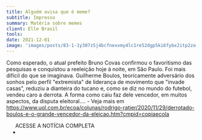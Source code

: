 ```yaml
---
title: Alguém avisa que é meme?
subtitle: Impresso
summary: Matéria sobre memes
client: Elle Brasil
tools: 
date: 2021-12-01
image: 'images/posts/83-1-1y307z5j4bcfnexvmy4lc1re52dgp5ki6fybx2itp2zo.png'
---
```


Como esperado, o atual prefeito Bruno Covas confirmou o favoritismo das pesquisas e conquistou a reeleição hoje à noite, em São Paulo. Foi mais difícil do que se imaginava. Guilherme Boulos, teoricamente adversário dos sonhos pelo perfil "extremista" de liderança de movimento que "invade casas", reduziu a dianteira do tucano e, como se diz no mundo do futebol, vendeu caro a derrota. A forma como caiu faz dele vencedor, em muitos aspectos, da disputa eleitoral.... - Veja mais em https://www.uol.com.br/ecoa/colunas/rodrigo-ratier/2020/11/29/derrotado-boulos-e-o-grande-vencedor-da-eleicao.htm?cmpid=copiaecola

<div class="post__share"><ul class="share__list list-reset">ACESSE A NOTÍCIA COMPLETA<li class="share__item" style="margin-left: 10px"><a class="share__link share__facebook" style="background: #fa5657" href="https://outline.com/vduHUY" 
onclick=window.open(this.href, 'pop-up', 'left=20,top=20,width=500,height=500,toolbar=1,resizable=0'); return false;" title="Link" rel="nofollow"><i class="fa-solid fa-link"></i></a></li></ul></div>
<!-- <div class="gallery-box"><div class="gallery"><img src="/clipping/images/example-1.jpg" loading="lazy" alt="Project"><img src="/clipping/images/example-2.jpg" loading="lazy" alt="Project"></div><em>Gallery / <a href="https://www.freepik.com/" target="_blank">Freepic</a></em></div> -->
